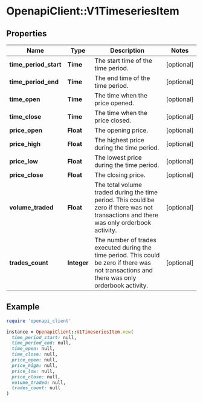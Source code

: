 # OpenapiClient::V1TimeseriesItem

## Properties

| Name | Type | Description | Notes |
| ---- | ---- | ----------- | ----- |
| **time_period_start** | **Time** | The start time of the time period. | [optional] |
| **time_period_end** | **Time** | The end time of the time period. | [optional] |
| **time_open** | **Time** | The time when the price opened. | [optional] |
| **time_close** | **Time** | The time when the price closed. | [optional] |
| **price_open** | **Float** | The opening price. | [optional] |
| **price_high** | **Float** | The highest price during the time period. | [optional] |
| **price_low** | **Float** | The lowest price during the time period. | [optional] |
| **price_close** | **Float** | The closing price. | [optional] |
| **volume_traded** | **Float** | The total volume traded during the time period. This could be zero if there was not transactions and there was only orderbook activity. | [optional] |
| **trades_count** | **Integer** | The number of trades executed during the time period. This could be zero if there was not transactions and there was only orderbook activity. | [optional] |

## Example

```ruby
require 'openapi_client'

instance = OpenapiClient::V1TimeseriesItem.new(
  time_period_start: null,
  time_period_end: null,
  time_open: null,
  time_close: null,
  price_open: null,
  price_high: null,
  price_low: null,
  price_close: null,
  volume_traded: null,
  trades_count: null
)
```

